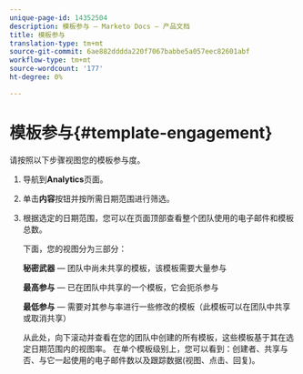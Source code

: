 ```yaml
---
unique-page-id: 14352504
description: 模板参与 — Marketo Docs — 产品文档
title: 模板参与
translation-type: tm+mt
source-git-commit: 6ae882dddda220f7067babbe5a057eec82601abf
workflow-type: tm+mt
source-wordcount: '177'
ht-degree: 0%

---
```



# 模板参与{#template-engagement}

请按照以下步骤视图您的模板参与度。

1. 导航到&#x200B;**Analytics**&#x200B;页面。

1. 单击&#x200B;**内容**&#x200B;按钮并按所需日期范围进行筛选。

1. 根据选定的日期范围，您可以在页面顶部查看整个团队使用的电子邮件和模板总数。

   下面，您的视图分为三部分：

   **秘密武器**  — 团队中尚未共享的模板，该模板需要大量参与

   **最高参与**  — 已在团队中共享的一个模板，它会扼杀参与

   **最低参与**  — 需要对其参与率进行一些修改的模板（此模板可以在团队中共享或取消共享）

   从此处，向下滚动并查看在您的团队中创建的所有模板，这些模板基于其在选定日期范围内的视图率。 在单个模板级别上，您可以看到：创建者、共享与否、与它一起使用的电子邮件数以及跟踪数据(视图、点击、回复)。
